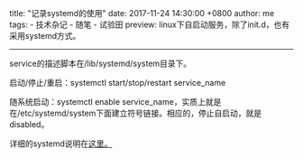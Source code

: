 title: "记录systemd的使用"
date: 2017-11-24 14:30:00 +0800
author: me
tags:
    - 技术杂记
    - 随笔
    - 试验田
preview: linux下自启动服务，除了init.d，也有采用systemd方式。

---

service的描述脚本在/lib/systemd/system目录下。

启动/停止/重启：systemctl start/stop/restart service_name

随系统启动：systemctl enable service_name，实质上就是在/etc/systemd/system下面建立符号链接。相应的，停止自启动，就是disabled。

详细的systemd说明在[这里。](http://www.jinbuguo.com/systemd/systemd.service.html)